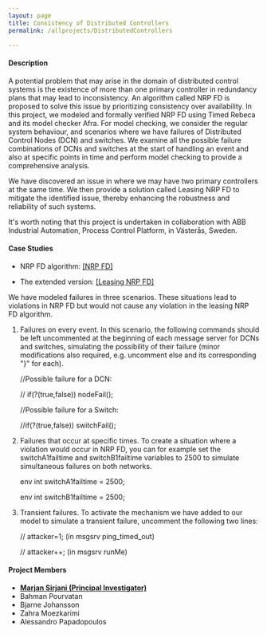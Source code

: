 ```yaml
---
layout: page
title: Consistency of Distributed Controllers
permalink: /allprojects/DistributedControllers

---
```


#### Description
A potential problem that may arise in the domain of distributed control systems is the existence of more than one primary controller in redundancy plans that may lead to inconsistency. An algorithm called NRP FD is proposed to solve this issue by prioritizing consistency over availability. 
In this project, we modeled and formally verified NRP FD using Timed Rebeca and its model checker Afra. 
For model checking, we consider the regular system behaviour, and scenarios where we have failures of Distributed Control Nodes (DCN) and switches. We examine all the possible failure combinations of DCNs and switches at the start of handling an event and also at specific points in time and perform model checking to provide a comprehensive analysis.

We have discovered an issue in where we may have two primary controllers at the same time. We then provide a solution called Leasing NRP FD to mitigate the identified issue, thereby enhancing the robustness and reliability of such systems. 

It's worth noting that this project is undertaken in collaboration with ABB Industrial Automation, Process Control Platform, in Västerås, Sweden.

#### Case Studies
* NRP FD algorithm: [ [NRP FD] ](/assets/projects/DistributedControllers/NRPFD.zip)
 
* The extended version: [ [Leasing NRP FD] ](/assets/projects/DistributedControllers/LeasingNRPFD.zip)


We have modeled failures in three scenarios. These situations lead to violations in NRP FD but would not cause any violation in the leasing NRP FD algorithm.

1. Failures on every event. In this scenario, the following commands should be left uncommented at the beginning of each message server for DCNs and switches, simulating the possibility of their failure (minor modifications also required, e.g. uncomment else and its corresponding "}" for each). 

      //Possible failure for a DCN:
  
      // if(?(true,false)) nodeFail();

      //Possible failure for a Switch:

      //if(?(true,false)) switchFail();

2. Failures that occur at specific times. To create a situation where a violation would occur in NRP FD, you can for example set the switchA1failtime and switchB1failtime variables to 2500 to simulate simultaneous failures on both networks. 

   env int switchA1failtime = 2500;
   
   env int switchB1failtime = 2500;

4. Transient failures. To activate the mechanism we have added to our model to simulate a transient failure, uncomment the following two lines:

    // attacker=1; (in  msgsrv ping_timed_out)

    // attacker++; (in msgsrv runMe)

  
  

#### Project Members
* **<u>Marjan Sirjani (Principal Investigator)</u>**
* Bahman Pourvatan
* Bjarne Johansson
* Zahra Moezkarimi
* Alessandro Papadopoulos

